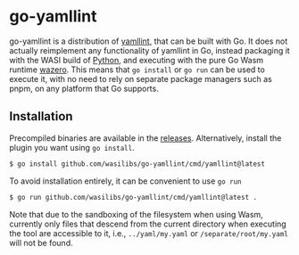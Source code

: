 # go-yamllint

go-yamllint is a distribution of [yamllint][1], that can be built with Go. It does not actually reimplement any
functionality of yamllint in Go, instead packaging it with the WASI build of [Python][3], and
executing with the pure Go Wasm runtime [wazero][2]. This means that `go install` or `go run`
can be used to execute it, with no need to rely on separate package managers such as pnpm,
on any platform that Go supports.

## Installation

Precompiled binaries are available in the [releases](https://github.com/wasilibs/go-yamllint/releases).
Alternatively, install the plugin you want using `go install`.

```bash
$ go install github.com/wasilibs/go-yamllint/cmd/yamllint@latest
```

To avoid installation entirely, it can be convenient to use `go run`

```bash
$ go run github.com/wasilibs/go-yamllint/cmd/yamllint@latest .
```

Note that due to the sandboxing of the filesystem when using Wasm, currently only files that descend
from the current directory when executing the tool are accessible to it, i.e., `../yaml/my.yaml` or
`/separate/root/my.yaml` will not be found.

[1]: https://github.com/yamllint-org/yamllint
[2]: https://wazero.io/
[3]: https://github.com/brettcannon/cpython-wasi-build
